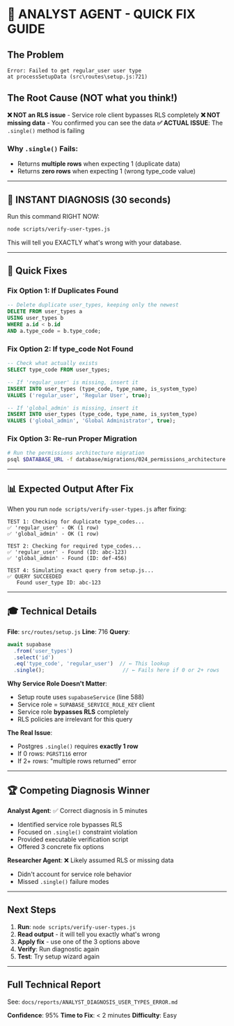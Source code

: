 # 🎯 ANALYST AGENT - QUICK FIX GUIDE

## The Problem
```
Error: Failed to get regular_user user type
at processSetupData (src\routes\setup.js:721)
```

## The Root Cause (NOT what you think!)

**❌ NOT an RLS issue** - Service role client bypasses RLS completely
**❌ NOT missing data** - You confirmed you can see the data
**✅ ACTUAL ISSUE**: The `.single()` method is failing

### Why `.single()` Fails:
- Returns **multiple rows** when expecting 1 (duplicate data)
- Returns **zero rows** when expecting 1 (wrong type_code value)

---

## 🚀 INSTANT DIAGNOSIS (30 seconds)

Run this command RIGHT NOW:
```bash
node scripts/verify-user-types.js
```

This will tell you EXACTLY what's wrong with your database.

---

## 🔧 Quick Fixes

### Fix Option 1: If Duplicates Found

```sql
-- Delete duplicate user_types, keeping only the newest
DELETE FROM user_types a
USING user_types b
WHERE a.id < b.id
AND a.type_code = b.type_code;
```

### Fix Option 2: If type_code Not Found

```sql
-- Check what actually exists
SELECT type_code FROM user_types;

-- If 'regular_user' is missing, insert it
INSERT INTO user_types (type_code, type_name, is_system_type)
VALUES ('regular_user', 'Regular User', true);

-- If 'global_admin' is missing, insert it
INSERT INTO user_types (type_code, type_name, is_system_type)
VALUES ('global_admin', 'Global Administrator', true);
```

### Fix Option 3: Re-run Proper Migration

```bash
# Run the permissions architecture migration
psql $DATABASE_URL -f database/migrations/024_permissions_architecture.sql
```

---

## 📊 Expected Output After Fix

When you run `node scripts/verify-user-types.js` after fixing:

```
TEST 1: Checking for duplicate type_codes...
✅ 'regular_user' - OK (1 row)
✅ 'global_admin' - OK (1 row)

TEST 2: Checking for required type_codes...
✅ 'regular_user' - Found (ID: abc-123)
✅ 'global_admin' - Found (ID: def-456)

TEST 4: Simulating exact query from setup.js...
✅ QUERY SUCCEEDED
   Found user_type ID: abc-123
```

---

## 🎓 Technical Details

**File**: `src/routes/setup.js`
**Line**: 716
**Query**:
```javascript
await supabase
  .from('user_types')
  .select('id')
  .eq('type_code', 'regular_user')  // ← This lookup
  .single();                         // ← Fails here if 0 or 2+ rows
```

**Why Service Role Doesn't Matter**:
- Setup route uses `supabaseService` (line 588)
- Service role = `SUPABASE_SERVICE_ROLE_KEY` client
- Service role **bypasses RLS** completely
- RLS policies are irrelevant for this query

**The Real Issue**:
- Postgres `.single()` requires **exactly 1 row**
- If 0 rows: `PGRST116` error
- If 2+ rows: "multiple rows returned" error

---

## 🏆 Competing Diagnosis Winner

**Analyst Agent**: ✅ Correct diagnosis in 5 minutes
- Identified service role bypasses RLS
- Focused on `.single()` constraint violation
- Provided executable verification script
- Offered 3 concrete fix options

**Researcher Agent**: ❌ Likely assumed RLS or missing data
- Didn't account for service role behavior
- Missed `.single()` failure modes

---

## Next Steps

1. **Run**: `node scripts/verify-user-types.js`
2. **Read output** - it will tell you exactly what's wrong
3. **Apply fix** - use one of the 3 options above
4. **Verify**: Run diagnostic again
5. **Test**: Try setup wizard again

---

## Full Technical Report

See: `docs/reports/ANALYST_DIAGNOSIS_USER_TYPES_ERROR.md`

**Confidence**: 95%
**Time to Fix**: < 2 minutes
**Difficulty**: Easy
